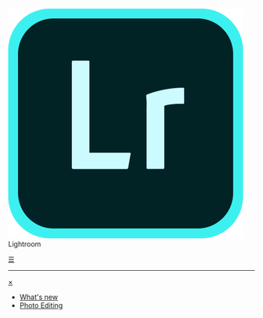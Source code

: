 ![Lightroom](/lr.svg "") Lightroom

[&#9776;](#menu)

---

[&times;](#)
- [What's new](https://helpx.adobe.com/https://helpx.adobe.com/lightroom-cc/using/whats-new.html)
- [Photo Editing](https://www.adobe.com/products/photoshop-lightroom/edit-photos.html)
